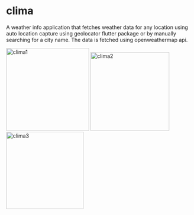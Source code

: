 # clima
A weather info application that fetches weather data for any location using auto location capture using geolocator flutter package or by manually searching for a city name. The data is fetched using openweathermap api.


<img width="224" alt="clima1" src="https://github.com/aryaa0502/clima/assets/101689725/5e037cbe-6993-4314-9053-4c6a4b54c564">

<img width="213" alt="clima2" src="https://github.com/aryaa0502/clima/assets/101689725/f97f2dc8-0ccd-432a-bed5-39b9e5ee39e0">

<img width="209" alt="clima3" src="https://github.com/aryaa0502/clima/assets/101689725/8179b483-a163-49f6-84d9-86d5f457be1d">


